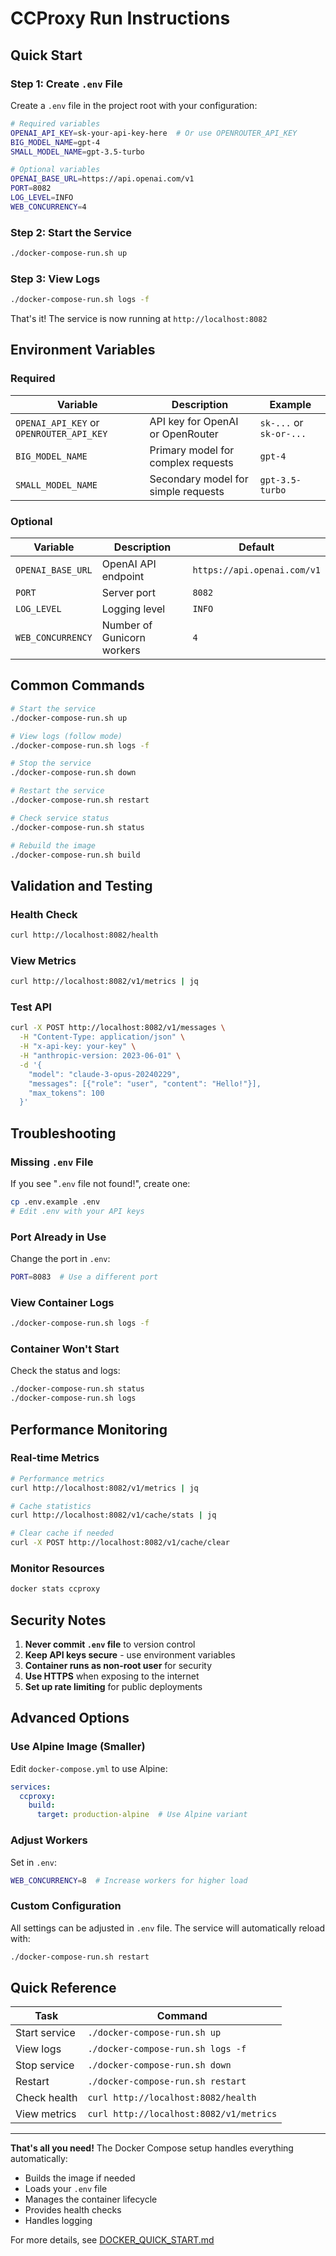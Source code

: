# CCProxy Run Instructions

## Quick Start

### Step 1: Create `.env` File

Create a `.env` file in the project root with your configuration:

```bash
# Required variables
OPENAI_API_KEY=sk-your-api-key-here  # Or use OPENROUTER_API_KEY
BIG_MODEL_NAME=gpt-4
SMALL_MODEL_NAME=gpt-3.5-turbo

# Optional variables
OPENAI_BASE_URL=https://api.openai.com/v1
PORT=8082
LOG_LEVEL=INFO
WEB_CONCURRENCY=4
```

### Step 2: Start the Service

```bash
./docker-compose-run.sh up
```

### Step 3: View Logs

```bash
./docker-compose-run.sh logs -f
```

That's it! The service is now running at `http://localhost:8082`

## Environment Variables

### Required

| Variable | Description | Example |
|----------|-------------|---------|
| `OPENAI_API_KEY` or `OPENROUTER_API_KEY` | API key for OpenAI or OpenRouter | `sk-...` or `sk-or-...` |
| `BIG_MODEL_NAME` | Primary model for complex requests | `gpt-4` |
| `SMALL_MODEL_NAME` | Secondary model for simple requests | `gpt-3.5-turbo` |

### Optional

| Variable | Description | Default |
|----------|-------------|---------|
| `OPENAI_BASE_URL` | OpenAI API endpoint | `https://api.openai.com/v1` |
| `PORT` | Server port | `8082` |
| `LOG_LEVEL` | Logging level | `INFO` |
| `WEB_CONCURRENCY` | Number of Gunicorn workers | `4` |

## Common Commands

```bash
# Start the service
./docker-compose-run.sh up

# View logs (follow mode)
./docker-compose-run.sh logs -f

# Stop the service
./docker-compose-run.sh down

# Restart the service
./docker-compose-run.sh restart

# Check service status
./docker-compose-run.sh status

# Rebuild the image
./docker-compose-run.sh build
```

## Validation and Testing

### Health Check
```bash
curl http://localhost:8082/health
```

### View Metrics
```bash
curl http://localhost:8082/v1/metrics | jq
```

### Test API
```bash
curl -X POST http://localhost:8082/v1/messages \
  -H "Content-Type: application/json" \
  -H "x-api-key: your-key" \
  -H "anthropic-version: 2023-06-01" \
  -d '{
    "model": "claude-3-opus-20240229",
    "messages": [{"role": "user", "content": "Hello!"}],
    "max_tokens": 100
  }'
```

## Troubleshooting

### Missing `.env` File
If you see "`.env` file not found!", create one:
```bash
cp .env.example .env
# Edit .env with your API keys
```

### Port Already in Use
Change the port in `.env`:
```bash
PORT=8083  # Use a different port
```

### View Container Logs
```bash
./docker-compose-run.sh logs -f
```

### Container Won't Start
Check the status and logs:
```bash
./docker-compose-run.sh status
./docker-compose-run.sh logs
```

## Performance Monitoring

### Real-time Metrics
```bash
# Performance metrics
curl http://localhost:8082/v1/metrics | jq

# Cache statistics
curl http://localhost:8082/v1/cache/stats | jq

# Clear cache if needed
curl -X POST http://localhost:8082/v1/cache/clear
```

### Monitor Resources
```bash
docker stats ccproxy
```

## Security Notes

1. **Never commit `.env` file** to version control
2. **Keep API keys secure** - use environment variables
3. **Container runs as non-root user** for security
4. **Use HTTPS** when exposing to the internet
5. **Set up rate limiting** for public deployments

## Advanced Options

### Use Alpine Image (Smaller)
Edit `docker-compose.yml` to use Alpine:
```yaml
services:
  ccproxy:
    build:
      target: production-alpine  # Use Alpine variant
```

### Adjust Workers
Set in `.env`:
```bash
WEB_CONCURRENCY=8  # Increase workers for higher load
```

### Custom Configuration
All settings can be adjusted in `.env` file. The service will automatically reload with:
```bash
./docker-compose-run.sh restart
```

## Quick Reference

| Task | Command |
|------|---------|
| Start service | `./docker-compose-run.sh up` |
| View logs | `./docker-compose-run.sh logs -f` |
| Stop service | `./docker-compose-run.sh down` |
| Restart | `./docker-compose-run.sh restart` |
| Check health | `curl http://localhost:8082/health` |
| View metrics | `curl http://localhost:8082/v1/metrics` |

---

**That's all you need!** The Docker Compose setup handles everything automatically:
- Builds the image if needed
- Loads your `.env` file
- Manages the container lifecycle
- Provides health checks
- Handles logging

For more details, see [DOCKER_QUICK_START.md](DOCKER_QUICK_START.md)